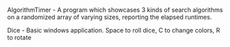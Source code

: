 AlgorithmTimer - A program which showcases 3 kinds of search algorithms on a randomized array of varying sizes, reporting the elapsed runtimes.

Dice - Basic windows application. Space to roll dice, C to change colors, R to rotate 